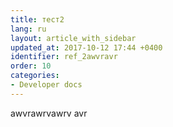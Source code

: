```yaml
---
title: тест2
lang: ru
layout: article_with_sidebar
updated_at: 2017-10-12 17:44 +0400
identifier: ref_2awvravr
order: 10
categories:
- Developer docs
---
```


awvrawrvawrv
avr